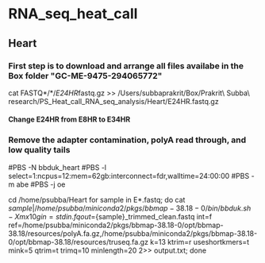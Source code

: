 # RNA_seq_heat_call
## Heart
### First step is to download and arrange all files availabe in the Box folder "GC-ME-9475-294065772"
cat FASTQ*/*/*E24HR*fastq.gz >> /Users/subbaprakrit/Box/Prakrit\ Subba\ research/PS_Heat_call_RNA_seq_analysis/Heart/E24HR.fastq.gz
#### Change E24HR from E8HR to E34HR 

### Remove the adapter contamination, polyA read through, and low quality tails

#PBS -N bbduk_heart 
#PBS -l select=1:ncpus=12:mem=62gb:interconnect=fdr,walltime=24:00:00 
#PBS -m abe 
#PBS -j oe

cd /home/psubba/Heart
for sample in E*.fastq; do cat $sample | /home/psubba/miniconda2/pkgs/bbmap-38.18-0/bin/bbduk.sh -Xmx10g in=stdin.fq out=${sample}_trimmed_clean.fastq int=f ref=/home/psubba/miniconda2/pkgs/bbmap-38.18-0/opt/bbmap-38.18/resources/polyA.fa.gz,/home/psubba/miniconda2/pkgs/bbmap-38.18-0/opt/bbmap-38.18/resources/truseq.fa.gz k=13 ktrim=r useshortkmers=t mink=5 qtrim=t trimq=10 minlength=20 2>> output.txt; done
